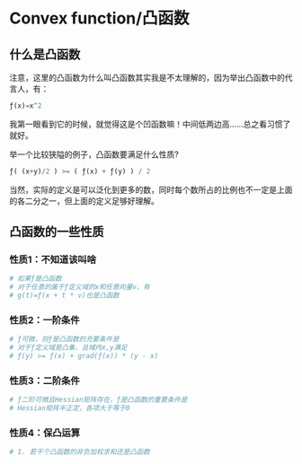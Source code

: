 # Convex function/凸函数

## 什么是凸函数

注意，这里的凸函数为什么叫凸函数其实我是不太理解的，因为举出凸函数中的代言人，有：
```python
ƒ(x)=x^2
```
我第一眼看到它的时候，就觉得这是个凹函数嘛！中间低两边高……总之看习惯了就好。

举一个比较狭隘的例子，凸函数要满足什么性质?
```python
ƒ( (x+y)/2 ) >= ( ƒ(x) + ƒ(y) ) / 2
```
当然，实际的定义是可以泛化到更多的数，同时每个数所占的比例也不一定是上面的各二分之一，但上面的定义足够好理解。

## 凸函数的一些性质

### 性质1：不知道该叫啥

```python
# 如果ƒ是凸函数
# 对于任意的属于ƒ定义域的x和任意向量v，有
# g(t)=ƒ(x + t * v)也是凸函数
```

### 性质2：一阶条件

```python
# ƒ可微，则ƒ是凸函数的充要条件是
# 对于ƒ定义域是凸集，且域内x,y满足
# ƒ(y) >= ƒ(x) + grad(ƒ(x)) * (y - x)
```

### 性质3：二阶条件

```python
# ƒ二阶可微且Hessian矩阵存在，ƒ是凸函数的重要条件是
# Hessian矩阵半正定，各项大于等于0
```

### 性质4：保凸运算
```python
# 1. 若干个凸函数的非负加权求和还是凸函数
```